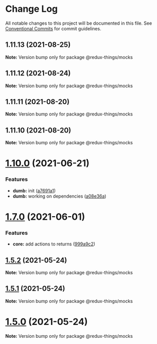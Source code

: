 # Change Log

All notable changes to this project will be documented in this file.
See [Conventional Commits](https://conventionalcommits.org) for commit guidelines.

## 1.11.13 (2021-08-25)

**Note:** Version bump only for package @redux-things/mocks





## 1.11.12 (2021-08-24)

**Note:** Version bump only for package @redux-things/mocks





## 1.11.11 (2021-08-20)

**Note:** Version bump only for package @redux-things/mocks





## 1.11.10 (2021-08-20)

**Note:** Version bump only for package @redux-things/mocks





# [1.10.0](https://github.com/theguriev/redux-things/compare/v1.9.0...v1.10.0) (2021-06-21)


### Features

* **dumb:** init ([a7691a1](https://github.com/theguriev/redux-things/commit/a7691a1c0529e4dd4cf27d3154b9984e1100e2eb))
* **dumb:** working on dependencies ([a08e36a](https://github.com/theguriev/redux-things/commit/a08e36a25c3b83a8127d335312fea93ee86ff57f))





# [1.7.0](https://github.com/theguriev/redux-things/compare/v1.6.2...v1.7.0) (2021-06-01)


### Features

* **core:** add actions to returns ([999a9c2](https://github.com/theguriev/redux-things/commit/999a9c2975c7069b6d896aa1172dc64eb6e781a9))





## [1.5.2](https://github.com/theguriev/redux-things/compare/v1.5.1...v1.5.2) (2021-05-24)

**Note:** Version bump only for package @redux-things/mocks





## [1.5.1](https://github.com/theguriev/redux-things/compare/v1.5.0...v1.5.1) (2021-05-24)

**Note:** Version bump only for package @redux-things/mocks





# [1.5.0](https://github.com/theguriev/redux-things/compare/v1.4.4...v1.5.0) (2021-05-24)

**Note:** Version bump only for package @redux-things/mocks
